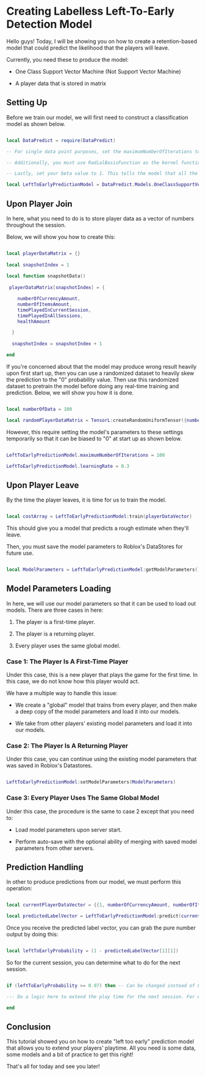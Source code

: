# Creating Labelless Left-To-Early Detection Model

Hello guys! Today, I will be showing you on how to create a retention-based model that could predict the likelihood that the players will leave.

Currently, you need these to produce the model:

* One Class Support Vector Machine (Not Support Vector Machine)

* A player data that is stored in matrix

## Setting Up

Before we train our model, we will first need to construct a classification model as shown below.

```lua

local DataPredict = require(DataPredict)

-- For single data point purposes, set the maximumNumberOfIterations to 1 to avoid overfitting. Additionally, the more number of maximumNumberOfIterations you have, the lower the learningRate it should be to avoid "inf" and "nan" issues.

-- Additionally, you must use RadialBasisFunction as the kernel function. This kernel accepts inputs of -infinity to infinity values, but outputs 0 to 1 values.

-- Lastly, set your beta value to 1. This tells the model that all the data belongs the positive class (the time that the player is currently in session).

local LeftToEarlyPredictionModel = DataPredict.Models.OneClassSupportVectorMachine.new({maximumNumberOfIterations = 1, kernelFunction = "RadialBasisFunction", beta = 1})

```

## Upon Player Join

In here, what you need to do is to store player data as a vector of numbers throughout the session.

Below, we will show you how to create this:

```lua

local playerDataMatrix = {}
  
local snapshotIndex = 1
  
local function snapshotData()
  
 playerDataMatrix[snapshotIndex] = {

    numberOfCurrencyAmount,
    numberOfItemsAmount,
    timePlayedInCurrentSession,
    timePlayedInAllSessions,
    healthAmount

  }
  
  snapshotIndex = snapshotIndex + 1

end

```

If you're concerned about that the model may produce wrong result heavily upon first start up, then you can use a randomized dataset to heavily skew the prediction to the "0" probability value. Then use this randomized dataset to pretrain the model before doing any real-time training and prediction. Below, we will show you how it is done.

```lua

local numberOfData = 100

local randomPlayerDataMatrix = TensorL:createRandomUniformTensor({numberOfData, 5}, -100, 100) -- 100 random data with 5 features.

```

However, this require setting the model's parameters to these settings temporarily so that it can be biased to "0" at start up as shown below.

```lua

LeftToEarlyPredictionModel.maximumNumberOfIterations = 100

LeftToEarlyPredictionModel.learningRate = 0.3

```

## Upon Player Leave

By the time the player leaves, it is time for us to train the model.

```lua

local costArray = LeftToEarlyPredictionModel:train(playerDataVector)

```

This should give you a model that predicts a rough estimate when they'll leave.

Then, you must save the model parameters to Roblox's DataStores for future use.

```lua

local ModelParameters = LeftToEarlyPredictionModel:getModelParameters()

```

## Model Parameters Loading 

In here, we will use our model parameters so that it can be used to load out models. There are three cases in here:

1. The player is a first-time player.

2. The player is a returning player.

3. Every player uses the same global model.

### Case 1: The Player Is A First-Time Player

Under this case, this is a new player that plays the game for the first time. In this case, we do not know how this player would act.

We have a multiple way to handle this issue:

* We create a "global" model that trains from every player, and then make a deep copy of the model parameters and load it into our models.

* We take from other players' existing model parameters and load it into our models.

### Case 2: The Player Is A Returning Player

Under this case, you can continue using the existing model parameters that was saved in Roblox's Datastores.

```lua

LeftToEarlyPredictionModel:setModelParameters(ModelParameters)

```

### Case 3: Every Player Uses The Same Global Model

Under this case, the procedure is the same to case 2 except that you need to:

* Load model parameters upon server start.

* Perform auto-save with the optional ability of merging with saved model parameters from other servers.

## Prediction Handling

In other to produce predictions from our model, we must perform this operation:

```lua

local currentPlayerDataVector = {{1, numberOfCurrencyAmount, numberOfItemsAmount, timePlayedInCurrentSession, timePlayedInAllSessions, healthAmount}}

local predictedLabelVector = LeftToEarlyPredictionModel:predict(currentPlayerDataVector)

```

Once you receive the predicted label vector, you can grab the pure number output by doing this:

```lua

local leftToEarlyProbability = (1 - predictedLabelVector[1][1])

```

So for the current session, you can determine what to do for the next session.

```lua

if (leftToEarlyProbability >= 0.97) then -- Can be changed instead of 0.97.

--- Do a logic here to extend the play time for the next session. For example, bonus currency multiplier duration or random event.

end

```

## Conclusion

This tutorial showed you on how to create "left too early" prediction model that allows you to extend your players' playtime. All you need is some data, some models and a bit of practice to get this right!

That's all for today and see you later!
